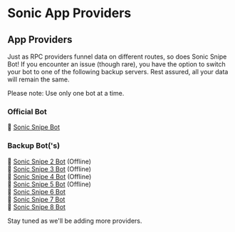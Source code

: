 # Sonic App Providers

## App Providers

Just as RPC providers funnel data on different routes, so does Sonic Snipe Bot! If you encounter an issue (though rare), you have the option to switch your bot to one of the following backup servers. Rest assured, all your data will remain the same.

Please note: Use only one bot at a time.

### Official Bot

🔗 [Sonic Snipe Bot](https://t.me/SonicSnipeBot)

### Backup Bot('s)

🔗 [Sonic Snipe 2 Bot](https://t.me/sonicSnipe2Bot) (Offline)\
🔗 [Sonic Snipe 3 Bot](https://t.me/sonicSnipe3Bot) (Offline)\
🔗 [Sonic Snipe 4 Bot](https://t.me/sonicSnipe4Bot) (Offline)\
🔗 [Sonic Snipe 5 Bot](https://t.me/sonicSnipe5Bot) (Offline)\
🔗 [Sonic Snipe 6 Bot](https://t.me/sonicSnipe6Bot)\
🔗 [Sonic Snipe 7 Bot](https://t.me/sonicSnipe7Bot)\
🔗 [Sonic Snipe 8 Bot](https://t.me/sonicSnipe8Bot)

Stay tuned as we'll be adding more providers.
